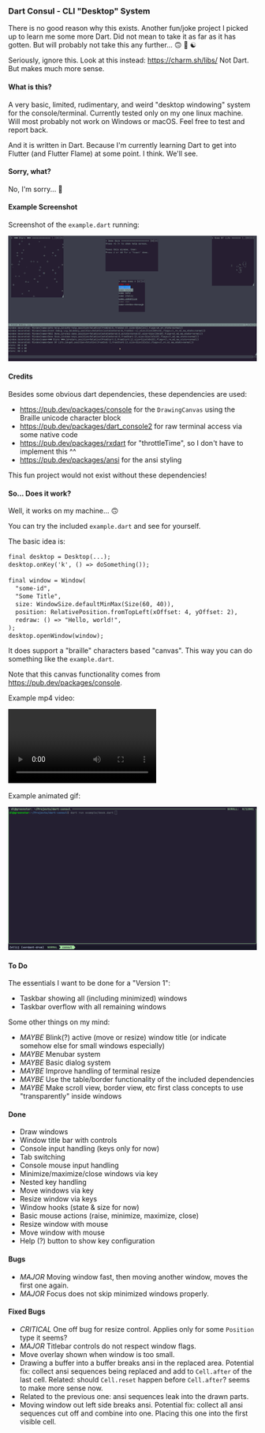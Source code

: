 ### Dart Consul - CLI "Desktop" System

There is no good reason why this exists. Another fun/joke project I picked up to learn me some more Dart. Did not mean
to take it as far as it has gotten. But will probably not take this any further... 🙃 🤷 ☯

Seriously, ignore this. Look at this instead: https://charm.sh/libs/ Not Dart. But makes much more sense.

#### What is this?

A very basic, limited, rudimentary, and weird "desktop windowing" system for the console/terminal. Currently tested
only on my one linux machine. Will most probably not work on Windows or macOS. Feel free to test and report back.

And it is written in Dart. Because I'm currently learning Dart to get into Flutter (and Flutter Flame) at some
point. I think. We'll see.

#### Sorry, what?

No, I'm sorry... 🤷

#### Example Screenshot

Screenshot of the `example.dart` running:

![Screenshot](https://github.com/DanielLukic/consul-dart/raw/main/images/example.gif)

#### Credits

Besides some obvious dart dependencies, these dependencies are used:

- https://pub.dev/packages/console for the `DrawingCanvas` using the Braille unicode character block
- https://pub.dev/packages/dart_console2 for raw terminal access via some native code
- https://pub.dev/packages/rxdart for "throttleTime", so I don't have to implement this ^^
- https://pub.dev/packages/ansi for the ansi styling

This fun project would not exist without these dependencies!

#### So... Does it work?

Well, it works on my machine... 🙃

You can try the included `example.dart` and see for yourself.

The basic idea is:

```
final desktop = Desktop(...);
desktop.onKey('k', () => doSomething());

final window = Window(
  "some-id",
  "Some Title",
  size: WindowSize.defaultMinMax(Size(60, 40)),
  position: RelativePosition.fromTopLeft(xOffset: 4, yOffset: 2),
  redraw: () => "Hello, world!",
);
desktop.openWindow(window);
```

It does support a "braille" characters based "canvas". This way you can do something like the `example.dart`.

Note that this canvas functionality comes from https://pub.dev/packages/console.

Example mp4 video:

<video src="https://github.com/DanielLukic/consul-dart/assets/94672/9cc601e4-7232-497d-8c98-c7a6008a5e37"></video>

Example animated gif:

![Screenshot](https://github.com/DanielLukic/consul-dart/raw/main/images/consul-example.gif)

#### To Do

The essentials I want to be done for a "Version 1":

- Taskbar showing all (including minimized) windows
- Taskbar overflow with all remaining windows

Some other things on my mind:

- *MAYBE* Blink(?) active (move or resize) window title (or indicate somehow else for small windows especially)
- *MAYBE* Menubar system
- *MAYBE* Basic dialog system
- *MAYBE* Improve handling of terminal resize
- *MAYBE* Use the table/border functionality of the included dependencies
- *MAYBE* Make scroll view, border view, etc first class concepts to use "transparently" inside windows

#### Done

- Draw windows
- Window title bar with controls
- Console input handling (keys only for now)
- Tab switching
- Console mouse input handling
- Minimize/maximize/close windows via key
- Nested key handling
- Move windows via key
- Resize window via keys
- Window hooks (state & size for now)
- Basic mouse actions (raise, minimize, maximize, close)
- Resize window with mouse
- Move window with mouse
- Help (?) button to show key configuration

#### Bugs

- *MAJOR* Moving window fast, then moving another window, moves the first one again.
- *MAJOR* Focus does not skip minimized windows properly.

#### Fixed Bugs

- *CRITICAL* One off bug for resize control. Applies only for some `Position` type it seems?
- *MAJOR* Titlebar controls do not respect window flags.
- Move overlay shown when window is too small.
- Drawing a buffer into a buffer breaks ansi in the replaced area.
  Potential fix: collect ansi sequences being replaced and add to `Cell.after` of the last cell.
  Related: should `Cell.reset` happen before `Cell.after`? seems to make more sense now.
- Related to the previous one: ansi sequences leak into the drawn parts.
- Moving window out left side breaks ansi.
  Potential fix: collect all ansi sequences cut off and combine into one.
  Placing this one into the first visible cell.

